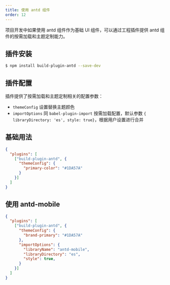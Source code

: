 ```yaml
---
title: 使用 antd 组件
order: 12
---
```


项目开发中如果使用 antd 组件作为基础 UI 组件，可以通过工程插件提供 antd 组件的按需加载和主题定制能力。

## 插件安装

```bash
$ npm install build-plugin-antd --save-dev
```

## 插件配置

插件提供了按需加载和主题定制相关的配置参数：

* `themeConfig` 设置替换主题颜色
* `importOptions` 同 `babel-plugin-import` 按需加载配置，默认参数 `{ libraryDirectory: 'es', style: true}`，根据用户设置进行合并

## 基础用法

```json
{
  "plugins": [
    ["build-plugin-antd", {
      "themeConfig": {
        "primary-color": "#1DA57A"
      }
    }]
  ]
}
```

## 使用 antd-mobile

```json
{
  "plugins": [
    ["build-plugin-antd", {
      "themeConfig": {
        "brand-primary": "#1DA57A"
      },
      "importOptions": {
       	"libraryName": "antd-mobile",
      	"libraryDirectory": "es",
      	"style": true,
      }
    }]
  ]
}
```
